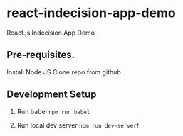 # react-indecision-app-demo
React.js Indecision App Demo


##  Pre-requisites.

Install Node.JS
Clone repo from github

##  Development Setup

1.  Run babel
```npm run babel```

2. Run local dev server
```npm run dev-server```f